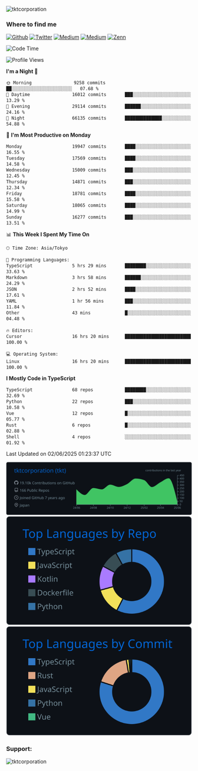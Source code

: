<p align="left"> <img src="https://komarev.com/ghpvc/?username=tktcorporation&label=Profile%20views&color=0e75b6&style=flat" alt="tktcorporation" /> </p>

<h3>Where to find me</h3>
<p>
<a href="https://github.com/tktcorporation" target="_blank"><img alt="Github" src="https://img.shields.io/badge/GitHub-%2312100E.svg?&style=for-the-badge&logo=Github&logoColor=white" /></a>
<a href="https://twitter.com/tktcorporation" target="_blank"><img alt="Twitter" src="https://img.shields.io/badge/twitter-%231DA1F2.svg?&style=for-the-badge&logo=twitter&logoColor=white" /></a>
<a href="https://www.linkedin.com/in/tktcorporation" target="_blank"><img alt="Medium" src="https://img.shields.io/badge/linkdin-0a66c2.svg?&style=for-the-badge&logo=linkedin&logoColor=white" /></a>
<a href="https://qiita.com/tktcorporation" target="_blank"><img alt="Medium" src="https://img.shields.io/badge/qiita-55C500.svg?&style=for-the-badge&logo=qiita&logoColor=white" /></a>
<a href="https://zenn.dev/tktcorporation" target="_blank"><img alt="Zenn" src="https://img.shields.io/badge/Zenn-3EA8FF.svg?&style=for-the-badge&logo=Zenn&logoColor=white" /></a>
</p>
  
<!--START_SECTION:waka-->
![Code Time](http://img.shields.io/badge/Code%20Time-2%2C413%20hrs%2016%20mins-blue)

![Profile Views](http://img.shields.io/badge/Profile%20Views-4-blue)

**I'm a Night 🦉** 

```text
🌞 Morning                9258 commits        ██░░░░░░░░░░░░░░░░░░░░░░░   07.68 % 
🌆 Daytime                16012 commits       ███░░░░░░░░░░░░░░░░░░░░░░   13.29 % 
🌃 Evening                29114 commits       ██████░░░░░░░░░░░░░░░░░░░   24.16 % 
🌙 Night                  66135 commits       ██████████████░░░░░░░░░░░   54.88 % 
```
📅 **I'm Most Productive on Monday** 

```text
Monday                   19947 commits       ████░░░░░░░░░░░░░░░░░░░░░   16.55 % 
Tuesday                  17569 commits       ████░░░░░░░░░░░░░░░░░░░░░   14.58 % 
Wednesday                15009 commits       ███░░░░░░░░░░░░░░░░░░░░░░   12.45 % 
Thursday                 14871 commits       ███░░░░░░░░░░░░░░░░░░░░░░   12.34 % 
Friday                   18781 commits       ████░░░░░░░░░░░░░░░░░░░░░   15.58 % 
Saturday                 18065 commits       ████░░░░░░░░░░░░░░░░░░░░░   14.99 % 
Sunday                   16277 commits       ███░░░░░░░░░░░░░░░░░░░░░░   13.51 % 
```


📊 **This Week I Spent My Time On** 

```text
🕑︎ Time Zone: Asia/Tokyo

💬 Programming Languages: 
TypeScript               5 hrs 29 mins       ████████░░░░░░░░░░░░░░░░░   33.63 % 
Markdown                 3 hrs 58 mins       ██████░░░░░░░░░░░░░░░░░░░   24.29 % 
JSON                     2 hrs 52 mins       ████░░░░░░░░░░░░░░░░░░░░░   17.61 % 
YAML                     1 hr 56 mins        ███░░░░░░░░░░░░░░░░░░░░░░   11.84 % 
Other                    43 mins             █░░░░░░░░░░░░░░░░░░░░░░░░   04.48 % 

🔥 Editors: 
Cursor                   16 hrs 20 mins      █████████████████████████   100.00 % 

💻 Operating System: 
Linux                    16 hrs 20 mins      █████████████████████████   100.00 % 
```

**I Mostly Code in TypeScript** 

```text
TypeScript               68 repos            ████████░░░░░░░░░░░░░░░░░   32.69 % 
Python                   22 repos            ███░░░░░░░░░░░░░░░░░░░░░░   10.58 % 
Vue                      12 repos            █░░░░░░░░░░░░░░░░░░░░░░░░   05.77 % 
Rust                     6 repos             █░░░░░░░░░░░░░░░░░░░░░░░░   02.88 % 
Shell                    4 repos             ░░░░░░░░░░░░░░░░░░░░░░░░░   01.92 % 
```




 Last Updated on 02/06/2025 01:23:37 UTC
<!--END_SECTION:waka-->

[![](https://raw.githubusercontent.com/tktcorporation/tktcorporation/master/profile-summary-card-output/github_dark/0-profile-details.svg)](https://github.com/vn7n24fzkq/github-profile-summary-cards)
[![](https://raw.githubusercontent.com/tktcorporation/tktcorporation/master/profile-summary-card-output/github_dark/1-repos-per-language.svg)](https://github.com/vn7n24fzkq/github-profile-summary-cards) [![](https://raw.githubusercontent.com/tktcorporation/tktcorporation/master/profile-summary-card-output/github_dark/2-most-commit-language.svg)](https://github.com/vn7n24fzkq/github-profile-summary-cards)

<h3 align="left">Support:</h3>
<p><a href="https://www.buymeacoffee.com/tktcorporation"> <img align="left" src="https://cdn.buymeacoffee.com/buttons/v2/default-yellow.png" height="50" width="210" alt="tktcorporation" /></a></p><br><br>
